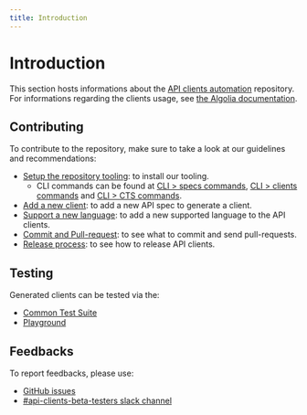 ```yaml
---
title: Introduction
---
```


# Introduction

This section hosts informations about the [API clients automation](https://github.com/algolia/api-clients-automation) repository. For informations regarding the clients usage, see [the Algolia documentation](https://www.algolia.com/doc/libraries/).

## Contributing

To contribute to the repository, make sure to take a look at our guidelines and recommendations:

- [Setup the repository tooling](/docs/setup-repository): to install our tooling.
  - CLI commands can be found at [CLI > specs commands](/docs/CLI/specs-commands), [CLI > clients commands](/docs/CLI/clients-commands) and [CLI > CTS commands](/docs/CLI/cts-commands).
- [Add a new client](/docs/add-new-api-client): to add a new API spec to generate a client.
- [Support a new language](/docs/add-new-language): to add a new supported language to the API clients.
- [Commit and Pull-request](/docs/commit-and-pull-request): to see what to commit and send pull-requests.
- [Release process](/docs/release-process): to see how to release API clients.

## Testing

Generated clients can be tested via the:

- [Common Test Suite](/docs/testing/common-test-suite)
- [Playground](/docs/testing/playground)

## Feedbacks

To report feedbacks, please use:

- [GitHub issues](https://github.com/algolia/api-clients-automation/issues)
- [#api-clients-beta-testers slack channel](https://algolia.slack.com/archives/C0341QDM3EG)
